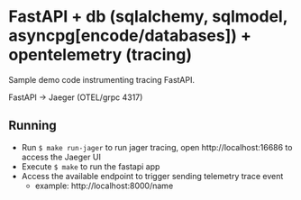 # FastAPI + db (sqlalchemy, sqlmodel, asyncpg[encode/databases]) + opentelemetry (tracing)

Sample demo code instrumenting tracing FastAPI.

FastAPI -> Jaeger (OTEL/grpc 4317)

## Running

- Run `$ make run-jager` to run jager tracing, open http://localhost:16686 to access the Jaeger UI
- Execute `$ make` to run the fastapi app
- Access the available endpoint to trigger sending telemetry trace event
  - example: http://localhost:8000/name
